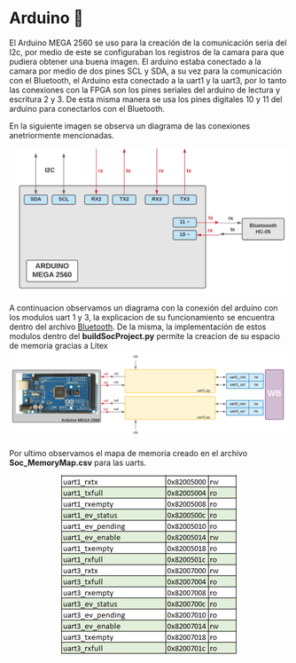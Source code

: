 # Arduino  :arrows_counterclockwise:
El Arduino MEGA 2560 se uso para la creación de la comunicación seria del I2c, por medio de este se configuraban los registros de la camara para que pudiera obtener una buena imagen. El arduino estaba conectado a la camara por medio de dos pines SCL y SDA, a su vez para la comunicación con el Bluetooth, el Arduino esta conectado a la uart1 y la uart3, por lo tanto las conexiones con la FPGA son los pines seriales del arduino de lectura y escritura 2 y 3. De esta misma manera se usa los pines digitales 10 y 11 del arduino para conectarlos con el Bluetooth. 

En la siguiente imagen se observa un diagrama de las conexiones anetriormente mencionadas.

![Screenshot](/Imagenes/Arduino.png)

A continuacion observamos un diagrama con la conexión del arduino con los modulos uart 1 y 3, la explicacion de su funcionamiento se encuentra dentro del archivo [Bluetooth](/Soc_project/Bluetooth/). De la misma, la implementación de estos modulos dentro del **buildSocProject.py** permite la creacion de su espacio de memoria gracias a Litex 
![Screenshot](/Imagenes/Bluetooth.png)

Por ultimo observamos el mapa de memoria creado en el archivo **Soc_MemoryMap.csv** para las uarts.
<p align="center">
  <img src="/Imagenes/mem_uart13.PNG" align="center">
</p>

